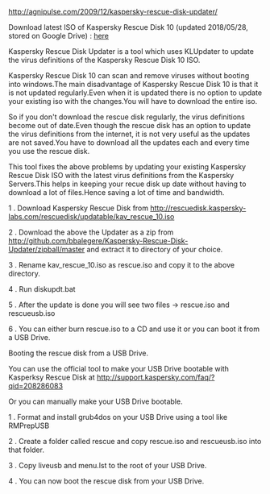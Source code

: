 http://agnipulse.com/2009/12/kaspersky-rescue-disk-updater/

Download latest ISO of Kaspersky Rescue Disk 10 (updated 2018/05/28, stored on Google Drive) : <a href="http://bit.ly/kav_rescue_disk_updated" target="_blank">here</a>

Kaspersky Rescue Disk Updater is a tool which uses KLUpdater to update the virus definitions of the Kaspersky Rescue Disk 10 ISO.

Kaspersky Rescue Disk 10 can scan and remove viruses without booting into windows.The main disadvantage of Kaspersky Rescue Disk 10 is that it is not updated regularly.Even when it is updated there is no option to update your existing iso with the changes.You will have to download the entire iso.

So if you don't download the rescue disk regularly, the virus definitions become out of date.Even though the rescue disk has an option to update the virus definitions from the internet, it is not very useful as the updates are not saved.You have to download all the updates each and every time you use the rescue disk.

This tool fixes the above problems by updating your existing Kaspersky Rescue Disk ISO with the latest virus definitions from the Kaspersky Servers.This helps in keeping your recue disk up date without having to download a lot of files.Hence saving a lot of time and bandwidth.

1 . Download Kaspersky Rescue Disk from http://rescuedisk.kaspersky-labs.com/rescuedisk/updatable/kav_rescue_10.iso

2 . Download the above the Updater as a zip from http://github.com/bbalegere/Kaspersky-Rescue-Disk-Updater/zipball/master and extract it to directory of your choice.

3 . Rename kav_rescue_10.iso as rescue.iso and copy it to the above directory.

4 . Run diskupdt.bat

5 . After the update is done you will see two files -> rescue.iso and rescueusb.iso

6 . You can either burn rescue.iso to a CD and use it or you can boot it from a USB Drive.

 Booting the rescue disk from a USB Drive.

You can use the official tool to make your USB Drive bootable with Kasperksy Rescue Disk at http://support.kaspersky.com/faq/?qid=208286083

Or you can manually make your USB Drive bootable.

1 . Format and install grub4dos on your USB Drive using a tool like RMPrepUSB

2 . Create a folder called rescue and copy rescue.iso and rescueusb.iso into that folder.

3 . Copy liveusb and menu.lst to the root of your USB Drive.

4 . You can now boot the rescue disk from your USB Drive.




